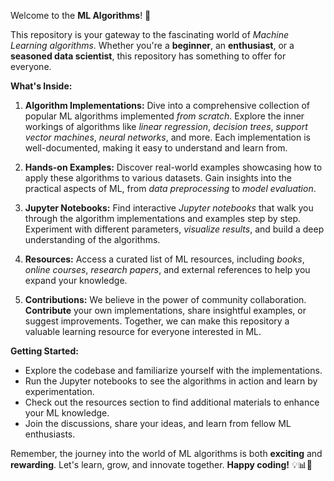 Welcome to the **ML Algorithms**! 🚀

This repository is your gateway to the fascinating world of _Machine Learning algorithms_. Whether you're a **beginner**, an **enthusiast**, or a **seasoned data scientist**, this repository has something to offer for everyone.

**What's Inside:**

1. **Algorithm Implementations:** Dive into a comprehensive collection of popular ML algorithms implemented _from scratch_. Explore the inner workings of algorithms like _linear regression_, _decision trees_, _support vector machines_, _neural networks_, and more. Each implementation is well-documented, making it easy to understand and learn from.

2. **Hands-on Examples:** Discover real-world examples showcasing how to apply these algorithms to various datasets. Gain insights into the practical aspects of ML, from _data preprocessing_ to _model evaluation_.

3. **Jupyter Notebooks:** Find interactive _Jupyter notebooks_ that walk you through the algorithm implementations and examples step by step. Experiment with different parameters, _visualize results_, and build a deep understanding of the algorithms.

4. **Resources:** Access a curated list of ML resources, including _books_, _online courses_, _research papers_, and external references to help you expand your knowledge.

5. **Contributions:** We believe in the power of community collaboration. **Contribute** your own implementations, share insightful examples, or suggest improvements. Together, we can make this repository a valuable learning resource for everyone interested in ML.

**Getting Started:**

- Explore the codebase and familiarize yourself with the implementations.
- Run the Jupyter notebooks to see the algorithms in action and learn by experimentation.
- Check out the resources section to find additional materials to enhance your ML knowledge.
- Join the discussions, share your ideas, and learn from fellow ML enthusiasts.

Remember, the journey into the world of ML algorithms is both **exciting** and **rewarding**. Let's learn, grow, and innovate together. **Happy coding!** 💡📊🤖
